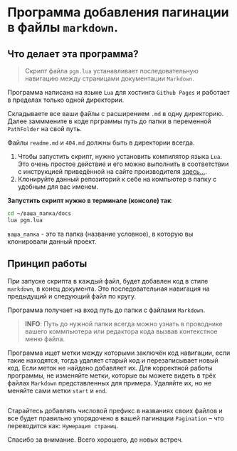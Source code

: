 # **Программа** добавления пагинации в файлы `markdown`.

## Что делает эта программа?

>Скрипт файла `pgm.lua` устанавливает последовательную навигацию между страницами документации `Markdown`.

Программа написана на языке ` Lua ` для хостинга `Github Pages` и работает в пределах только одной директории.

Складываете все ваши файлы с расширением `.md` в одну директорию. Далее замммените в коде прграммы путь до папки в переменной `PathFolder` на свой путь. 

Файлы `readme.md` и `404.md` должны быть в директории всегда.

 1. Чтобы запустить скрипт, нужно установить компилятор языка `Lua`. Это очень простое действие и его можно выполнить в соответствии с инструкцией приведённой на сайте производителя [здесь…](https://lua.org/start.html).
 2. Клонируйте данный репозиторий к себе на компьютер в папку с удобным для вас именем.


 **Запустить скрипт нужно в терминале (консоле) так**:

 ```sh
 cd ~/ваша_папка/docs 
 lua pgm.lua
 ```

`ваша_папка` - это та папка (название условное), в которую вы клонировали данный проект.

 ## Принцип работы

При запуске скрипта в каждый файл, будет добавлен код в стиле `markdown`, в конец документа. Это последовательная навигация на предыдущий и следующий файл по кругу.

Программа получает на вход путь до папки с файлами `Markdown`.

> **INFO**: Путь до нужной папки всегда можно узнать в проводнике вашего коммпьютера или редактора кода вызвав контекстное меню файла.

 Программа ищет метки между которыми заключён код навигации, если такие находятся, тогда удаляет старый код и перезаписывает новый код. Если меток не найдено добавляет их. Для корректной работы программы, не изменяйте метки, которые вы можете видеть в трёх файлах `Markdown` представленных для примера. Удаляйте их, но не меняйте сами метки `start` и `end`.

 ```html

 ```

 Старайтесь добавлять числовой префикс в названиях своих файлов и все будет правильно упорядочено в вашей пагинации `Pagination` – что переводится как: `Нумерация страниц`.

  Спасибо за внимание. 
  Всего хорошего, до новых встреч.


